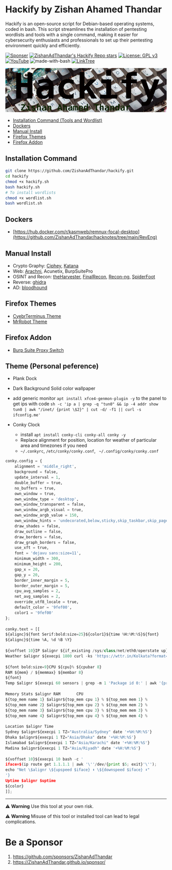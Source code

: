 # Hackify by Zishan Ahamed Thandar

Hackify is an open-source script for Debian-based operating systems, coded in bash. This script streamlines the installation of pentesting wordlists and tools with a single command, making it easier for cybersecurity enthusiasts and professionals to set up their pentesting environment quickly and efficiently.

[![Sponser](https://img.shields.io/github/sponsors/ZishanAdThandar)](https://github.com/sponsors/ZishanAdThandar)
[![ZishanAdThandar's Hackify Repo stars](https://img.shields.io/github/stars/ZishanAdThandar/hackify)](https://github.com/ZishanAdThandar/hackify)
[![License: GPL v3](https://img.shields.io/github/license/ZishanAdThandar/pentest)](https://www.gnu.org/licenses/gpl-3.0)
[![YouTube](https://img.shields.io/youtube/channel/subscribers/UChgqXa2j7ZKkHX2Y76tSxoA)](https://youtube.com/@hackerstation)
![made-with-bash](https://img.shields.io/badge/Made_with-Bash-1f425f.svg)
[![LinkTree](https://img.shields.io/badge/Link-Tree-bbd343)](https://zishanadthandar.github.io/linktree/)

![Banner Hackify](./banner.png)

- [Installation Command (Tools and Wordlist)](#installation-command)
- [Dockers](#dockers)
- [Manual Install](#manual-install)
- [Firefox Themes](#firefox-themes)
- [Firefox Addon](#firefox-addon)

## Installation Command

```bash
git clone https://github.com/ZishanAdThandar/hackify.git
cd hackify
chmod +x hackify.sh
bash hackify.sh
# To install wordlists
chmod +x wordlist.sh
bash wordlist.sh
```

## Dockers
- [https://hub.docker.com/r/kasmweb/remnux-focal-desktop](https://github.com/ZishanAdThandar/hacknotes/tree/main/RevEng)

## Manual Install
- Crypto Graphy: [Ciphey](https://github.com/bee-san/Ciphey), [Katana](https://github.com/JohnHammond/katana) 
- Web: [Arachni](https://github.com/Arachni/arachni/wiki/Installation#linux), Acunetix, BurpSuitePro
- OSINT and Recon: [theHarvester](https://github.com/laramies/theHarvester), [FinalRecon](https://github.com/thewhiteh4t/FinalRecon), [Recon-ng](https://github.com/lanmaster53/recon-ng), [SpiderFoot](https://github.com/smicallef/spiderfoot)
- Reverse: [ghidra](https://github.com/NationalSecurityAgency/ghidra/releases/tag/Ghidra_11.3.2_build)
- AD: [bloodhound](https://github.com/SpecterOps/BloodHound)

## Firefox Themes
- [CyebrTerminus Theme](https://addons.mozilla.org/en-US/firefox/addon/zishanadthandar-cyberterminus/)
- [MrRobot Theme](https://addons.mozilla.org/en-US/firefox/addon/mrrobothacker/)

## Firefox Addon
- [Burp Suite Proxy Switch](https://addons.mozilla.org/en-US/firefox/addon/burp-proxy-toggler-lite/?utm_source=addons.mozilla.org&utm_medium=referral&utm_content=search)

## Theme (Personal peference)
- Plank Dock
- Dark Background Solid color wallpaper
- add generic monitor `apt install xfce4-genmon-plugin -y` to the panel to get ips with code `sh -c 'ip a | grep -q "tun0" && ip -4 addr show tun0 | awk "/inet/ {print \$2}" | cut -d/ -f1 || curl -s ifconfig.me'`

- Conky Clock
  - install `apt install conky-cli conky-all conky -y`
  - Replace alignment for position, location for weather of particular area and timezones if you need
  - `~/.conkyrc`, `/etc/conky/conky.conf`, ` ~/.config/conky/conky.conf`
```python
conky.config = {
    alignment = 'middle_right',
    background = false,
    update_interval = 1,
    double_buffer = true,
    no_buffers = true,
    own_window = true,
    own_window_type = 'desktop',
    own_window_transparent = false,
    own_window_argb_visual = true,
    own_window_argb_value = 150,
    own_window_hints = 'undecorated,below,sticky,skip_taskbar,skip_pager', 
    draw_shades = false,
    draw_outline = false,
    draw_borders = false,
    draw_graph_borders = false,
    use_xft = true,
    font = 'dejavu sans:size=11',
    minimum_width = 300,
    minimum_height = 200,
    gap_x = 20,
    gap_y = 20,
    border_inner_margin = 5,
    border_outer_margin = 5,
    cpu_avg_samples = 2,
    net_avg_samples = 2,
    override_utf8_locale = true,
    default_color = '9fef00',
    color1 = '9fef00'
};

conky.text = [[
${alignc}${font Serif:bold:size=25}${color1}${time %H:%M:%S}${font}
${alignc}${time %A, %d %B %Y}

${voffset 10}IP $alignr ${if_existing /sys/class/net/eth0/operstate up}${addr eth0}${else}${if_existing /sys/class/net/wlan0/operstate up}${addr wlan0}${else}${execpi 1800 curl -s ifconfig.me}${endif}${endif}
Weather $alignr ${execpi 1800 curl -ks 'https://wttr.in/Kolkata?format=%C+%t\nAir$alignr%w+\nPressure$alignr+%P\nHumidity$alignr+%h\nMoon+$alignr+%m\nSunrise+$alignr+%S\nSunset+$alignr+%s'}

${font bold:size=9}CPU ${cpu}% ${cpubar 8}
RAM ${mem} / ${memmax} ${membar 8}
${font}
Temp $alignr ${execpi 60 sensors | grep -m 1 'Package id 0:' | awk '{print $4}'}

Memory Stats $alignr RAM       CPU 
${top_mem name 1} $alignr${top_mem cpu 1} % ${top_mem mem 1} %
${top_mem name 2} $alignr${top_mem cpu 2} % ${top_mem mem 2} %
${top_mem name 3} $alignr${top_mem cpu 3} % ${top_mem mem 3} %
${top_mem name 4} $alignr${top_mem cpu 4} % ${top_mem mem 4} %

Location $alignr Time  
Sydney $alignr${execpi 1 TZ="Australia/Sydney" date '+%H:%M:%S'}
Dhaka $alignr${execpi 1 TZ="Asia/Dhaka" date '+%H:%M:%S'}
Islamabad $alignr${execpi 1 TZ="Asia/Karachi" date '+%H:%M:%S'}
Madina $alignr${execpi 1 TZ="Asia/Riyadh" date '+%H:%M:%S'}

${voffset 10}${execpi 10 bash -c '
iface=$(ip route get 1.1.1.1 | awk '\''/dev/{print $5; exit}'\'');
echo "Net \$alignr \${upspeed $iface} ⬆️ \${downspeed $iface} ⬇️"
'}
Uptime $alignr $uptime
${color}
]];

```

---

⚠️ **Warning** Use this tool at your own risk. 

⚠️ **Warning** Misuse of this tool or installed tool can lead to legal complications.


# Be a Sponsor  

1. https://github.com/sponsors/ZishanAdThandar
2. https://ZishanAdThandar.github.io/sponsor/

<!--
1. BTC `bc1q0qhgw5pdys7qqw07rcsyudu5wmv6208nhp5xtn`
2. ETH `0x8cdc24eeb9d1bf46929b2106e3535e0d1953fe1b`
3. ~~USDT (TRC20) `TGW1c7hzyszQNhQHM3aGa1nEKDNuyPueNE`~~ [Invalid]
-->

